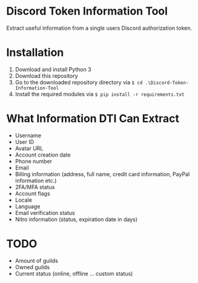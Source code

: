 # Discord Token Information Tool
Extract useful information from a single users Discord authorization token.

# Installation
1. Download and install Python 3
2. Download this repository
3. Go to the downloaded repository directory via `$ cd .\Discord-Token-Information-Tool`
4. Install the required modules via `$ pip install -r requirements.txt`

# What Information DTI Can Extract
- Username
- User ID
- Avatar URL
- Account creation date
- Phone number
- Email
- Billing information (address, full name, credit card information, PayPal information etc.)
- 2FA/MFA status
- Account flags
- Locale
- Language
- Email verification status
- Nitro information (status, expiration date in days)

# TODO
- Amount of guilds
- Owned guilds
- Current status (online, offline ... custom status)